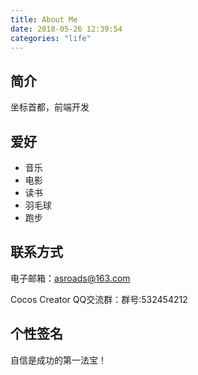 ```yaml
---
title: About Me
date: 2018-05-26 12:39:54
categories: "life"
---
```


## 简介

坐标首都，前端开发

## 爱好

- 音乐
- 电影
- 读书
- 羽毛球
- 跑步

## 联系方式

电子邮箱：[asroads@163.com](mailto:asroads@163.com)

Cocos Creator QQ交流群：群号:532454212

## 个性签名

自信是成功的第一法宝！